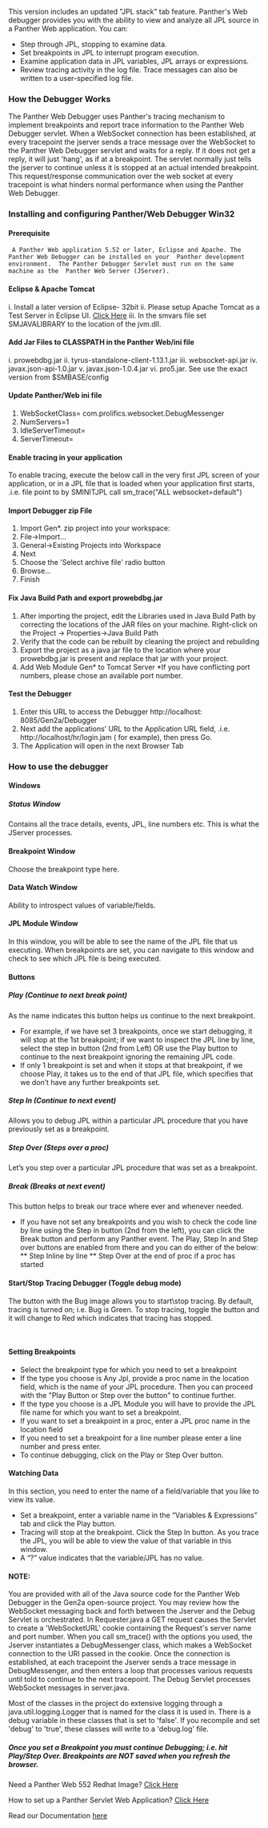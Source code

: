   This version includes an updated "JPL stack" tab feature. Panther's Web debugger provides you with the ability to view and analyze all JPL source in a Panther Web application. You can:
  *	Step through JPL, stopping to examine data.
  *	Set breakpoints in JPL to interrupt program execution.
  *	Examine application data in JPL variables, JPL arrays or expressions.
  *	Review tracing activity in the log file. Trace messages can also be written to a user-specified log file.
###  How the Debugger Works
The Panther Web Debugger uses Panther's tracing mechanism to implement breakpoints and report trace information to the Panther Web Debugger servlet.  When a WebSocket connection has been established, at every tracepoint the jserver sends a trace message over the WebSocket to the Panther Web Debugger servlet and waits for a reply.  If it does not get a reply, it will just 'hang', as if at a breakpoint.  The servlet normally just tells the jserver to continue unless it is stopped at an actual intended breakpoint.  This request/response communication over the web socket at every tracepoint is what hinders normal performance when using the Panther Web Debugger.

### Installing and configuring Panther/Web Debugger Win32

#### Prerequisite
     A Panther Web application 5.52 or later, Eclipse and Apache. The Panther Web Debugger can be installed on your  Panther development environment.  The Panther Debugger Servlet must run on the same machine as the  Panther Web Server (JServer).

#### Eclipse & Apache Tomcat
   i.	Install a later version of Eclipse- 32bit
   ii. Please setup Apache Tomcat as a Test Server in Eclipse UI. [Click Here](https://github.com/ProlificsPanther/PantherWebDebugger/releases/tag/v1.0)
    iii. In the smvars file set SMJAVALIBRARY to the location of the jvm.dll.
    
#### Add Jar Files to CLASSPATH in the Panther Web/ini file
   i.	  prowebdbg.jar
   ii.  tyrus-standalone-client-1.13.1.jar
   iii. websocket-api.jar
   iv.	javax.json-api-1.0.jar
    v.	javax.json-1.0.4.jar
   vi.	pro5.jar. See use the exact version from $SMBASE/config
   
####  Update Panther/Web ini file
   1.	WebSocketClass= com.prolifics.websocket.DebugMessenger
   2.	NumServers=1
   3.	IdleServerTimeout= <set to blank>
   4.	ServerTimeout= <set to blank>

####  Enable tracing in your application
   To enable tracing, execute the below call in the very first JPL screen of your application, or in a JPL file that is     loaded when    your application first starts, .i.e. file point to by SMINITJPL call sm_trace("ALL websocket=default")
 
####  Import Debugger zip File
   1.	Import Gen*. zip project into your workspace:
   2. File->Import...
   3.	General->Existing Projects into Workspace
   4.	Next
   5.	Choose the 'Select archive file' radio button
   6.	Browse...
   7.	Finish

####  Fix Java Build Path and export prowebdbg.jar
   1.	After importing the project, edit the Libraries used in Java Build Path by correcting the locations of the JAR files on your machine. Right-click on the Project -> Properties->Java Build Path
   2.	Verify that the code can be rebuilt by cleaning the project and rebuilding
   3.	Export the project as a java jar file to the location where your prowebdbg.jar is present and replace that jar with your project.
   4.	Add Web Module Gen* to Tomcat Server
*If you have conflicting port numbers, please chose an available port number.

####  Test the Debugger
   1.	Enter this URL to access the Debugger http://localhost: 8085/Gen2a/Debugger
   2.	Next add the applications’ URL to the Application URL field, .i.e. http://localhost/hr/login.jam  ( for example), then press Go.
   3.	The Application will open in the next Browser Tab

###   How to use the debugger

####  Windows

##### Status Window
   Contains all the trace details, events, JPL, line numbers etc. This is what the JServer processes.

####  Breakpoint Window
   Choose the breakpoint type here.

####  Data Watch Window
   Ability to introspect values of variable/fields.

####  JPL Module Window
   In this window, you will be able to see the name of the JPL file that us executing. When breakpoints are set, you can navigate to this window and check to see which JPL file is being executed.

####  Buttons

##### Play (Continue to next break point)
   As the name indicates this button helps us continue to the next breakpoint.

   *   For example, if we have set 3 breakpoints, once we start debugging, it will stop at the 1st breakpoint; if we want to inspect the JPL line by line, select the step in button (2nd from Left) OR use the Play button to continue to the next breakpoint ignoring the remaining JPL code.
   *   If only 1 breakpoint is set and when it stops at that breakpoint, if we choose Play, it takes us to the end of that JPL file, which specifies that we don’t have any further breakpoints set.

##### Step In (Continue to next event)
   Allows you to debug JPL within a particular JPL procedure that you have previously set as a breakpoint.

##### Step Over (Steps over a proc)
   Let’s you step over a particular JPL procedure that was set as a breakpoint.

##### Break (Breaks at next event)
   This button helps to break our trace where ever and whenever needed.

   * If you have not set any breakpoints and you wish to check the code line by line using the Step in button (2nd from the left), you can click the Break button and perform any Panther event. The Play, Step In and Step over buttons are enabled from there and you can do either of the below:
  ** Step Inline by line
  ** Step Over at the end of proc if a proc has started


####  Start/Stop Tracing Debugger (Toggle debug mode)

   The button with the Bug image allows you to start\stop tracing. By default, tracing is turned on; i.e. Bug is Green. To stop tracing, toggle the button and it will change to Red which indicates that tracing has stopped.

 
####  Setting Breakpoints

   * Select the breakpoint type for which you need to set a breakpoint
   * If the type you choose is Any Jpl, provide a proc name in the location field, which is the name of your JPL procedure. Then you can proceed with the "Play Button or Step over the button" to continue further.
   * If the type you choose is a JPL Module you will have to provide the JPL file name for which you want to set a breakpoint.
   * If you want to set a breakpoint in a proc, enter a JPL proc name in the location field
   * If you need to set a breakpoint for a line number please enter a line number and press enter.
   * To continue debugging, click on the Play or Step Over button.

####  Watching Data

 In this section, you need to enter the name of a field/variable that you like to view its value.
   * Set a breakpoint, enter a variable name in the “Variables & Expressions” tab and click the Play button.
   * Tracing will stop at the breakpoint. Click the Step In button. As you trace the JPL, you will be able to view the value of that variable in this window.
   * A “?” value indicates that the variable/JPL has no value.

####  NOTE:

  You are provided with all of the Java source code for the Panther Web Debugger in the Gen2a open-source project.  You may review how the WebSocket messaging back and forth between the Jserver and the Debug Servlet is orchestrated.  In Requester.java a GET request causes the Servlet to create a 'WebSocketURL' cookie containing the Request's server name and port number.  When you call sm_trace() with the options you used, the Jserver instantiates a DebugMessenger class, which makes a WebSocket connection to the URI passed in the cookie.  Once the connection is established, at each tracepoint the Jserver sends a trace message in DebugMessenger, and then enters a loop that processes various requests until told to continue to the next tracepoint.  The Debug Servlet processes WebSocket messages in server.java.

  Most of the classes in the project do extensive logging through a java.util.logging.Logger that is named for the class it is used in. There is a debug variable in these classes that is set to 'false'.  If you recompile and set 'debug' to 'true', these classes will write to a 'debug.log' file.

#####  Once you set a Breakpoint you must continue Debugging; i.e. hit Play/Step Over. Breakpoints are NOT saved when you refresh the browser.



Need a Panther Web 552 Redhat Image? [Click Here](https://hub.docker.com/r/prolificspanther/pantherweb "Named link title") 

How to set up a Panther Servlet Web Application? [Click Here](https://github.com/ProlificsPanther/PantherWeb/releases "Named link title")

Read our Documentation [here](https://docs.prolifics.com)
